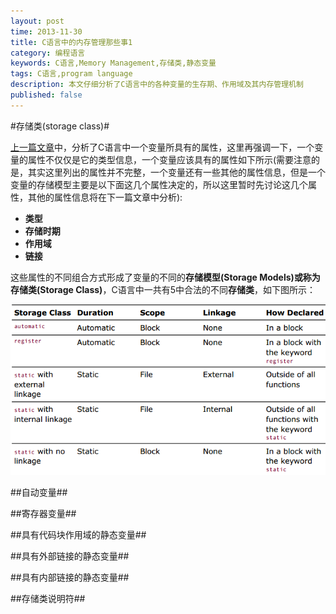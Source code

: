 ```yaml
---
layout: post
time: 2013-11-30
title: C语言中的内存管理那些事1
category: 编程语言
keywords: C语言,Memory Management,存储类,静态变量
tags: C语言,program language
description: 本文仔细分析了C语言中的各种变量的生存期、作用域及其内存管理机制
published: false
---
```

#存储类(storage class)#

[上一篇文章](/编程语言/2013/11/30/C-Memory-Management-0.html "C语言中内存管理那些事0")中，分析了C语言中一个变量所具有的属性，这里再强调一下，一个变量的属性不仅仅是它的类型信息，一个变量应该具有的属性如下所示(需要注意的是，其实这里列出的属性并不完整，一个变量还有一些其他的属性信息，但是一个变量的存储模型主要是以下面这几个属性决定的，所以这里暂时先讨论这几个属性，其他的属性信息将在下一篇文章中分析):

- **类型**
- **存储时期**
- **作用域**
- **链接**

这些属性的不同组合方式形成了变量的不同的**存储模型(Storage Models)**或称为**存储类(Storage Class)**，C语言中一共有5中合法的不同**存储类**，如下图所示：

![](/assets/image/posts/2013-11-30-C-Memory-Management-1.png)

##自动变量##

##寄存器变量##

##具有代码块作用域的静态变量##

##具有外部链接的静态变量##

##具有内部链接的静态变量##

##存储类说明符##

